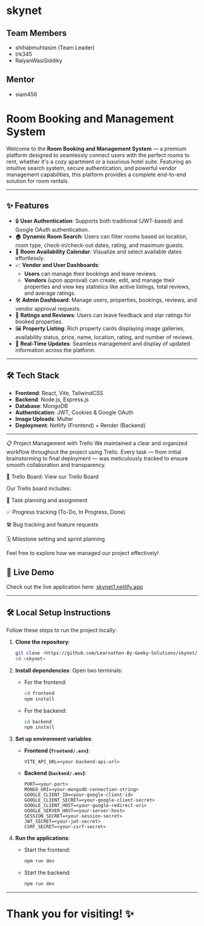 # skynet

## Team Members
- shihabmuhtasim (Team Leader)
- trk345
- RaiyanWasiSiddiky

## Mentor
- siam456

# Room Booking and Management System

Welcome to the **Room Booking and Management System** — a premium platform designed to seamlessly connect users with the perfect rooms to rent, whether it's a cozy apartment or a luxurious hotel suite. Featuring an intuitive search system, secure authentication, and powerful vendor management capabilities, this platform provides a complete end-to-end solution for room rentals.

---

## ✨ Features

- 🔒 **User Authentication**: Supports both traditional (JWT-based) and Google OAuth authentication.
- 🏠 **Dynamic Room Search**: Users can filter rooms based on location, room type, check-in/check-out dates, rating, and maximum guests.
- 📅 **Room Availability Calendar**: Visualize and select available dates effortlessly.
- 📈 **Vendor and User Dashboards**:
  - **Users** can manage their bookings and leave reviews.
  - **Vendors** (upon approval) can create, edit, and manage their properties and view key statistics like active listings, total reviews, and average ratings.
- 🛠️ **Admin Dashboard**: Manage users, properties, bookings, reviews, and vendor approval requests.
- 🌟 **Ratings and Reviews**: Users can leave feedback and star ratings for booked properties.
- 🖼️ **Property Listing**: Rich property cards displaying image galleries, availability status, price, name, location, rating, and number of reviews.
- 🚀 **Real-Time Updates**: Seamless management and display of updated information across the platform.

---

## 🛠️ Tech Stack

- **Frontend**: React, Vite, TailwindCSS
- **Backend**: Node.js, Express.js
- **Database**: MongoDB
- **Authentication**: JWT, Cookies & Google OAuth
- **Image Uploads**: Multer
- **Deployment**: Netlify (Frontend) + Render (Backend)

---

📋 Project Management with Trello
We maintained a clear and organized workflow throughout the project using Trello. Every task — from initial brainstorming to final deployment — was meticulously tracked to ensure smooth collaboration and transparency.

🔗 Trello Board: View our Trello Board

Our Trello board includes:

📌 Task planning and assignment

✅ Progress tracking (To-Do, In Progress, Done)

🛠️ Bug tracking and feature requests

🗓️ Milestone setting and sprint planning

Feel free to explore how we managed our project effectively!

## 🚀 Live Demo

Check out the live application here: [skynet1.netlify.app](https://skynet1.netlify.app)

---

## 🛠️ Local Setup Instructions

Follow these steps to run the project locally:

1. **Clone the repository**:
   ```bash
   git clone <https://github.com/Learnathon-By-Geeky-Solutions/skynet/>
   cd <skynet>
   ```

2. **Install dependencies**:
   Open two terminals:
   - For the frontend:
     ```bash
     cd frontend
     npm install
     ```
   - For the backend:
     ```bash
     cd backend
     npm install
     ```

3. **Set up environment variables**:
   
   - **Frontend (`frontend/.env`)**:
     ```
     VITE_API_URL=<your-backend-api-url>
     ```

   - **Backend (`backend/.env`)**:
     ```
     PORT=<your-port>
     MONGO_URI=<your-mongodb-connection-string>
     GOOGLE_CLIENT_ID=<your-google-client-id>
     GOOGLE_CLIENT_SECRET=<your-google-client-secret>
     GOOGLE_CLIENT_HOST=<your-google-redirect-uri>
     GOOGLE_SERVER_HOST=<your-server-host>
     SESSION_SECRET=<your-session-secret>
     JWT_SECRET=<your-jwt-secret>
     CSRF_SECRET=<your-csrf-secret>
     ```

4. **Run the applications**:
   - Start the frontend:
     ```bash
     npm run dev
     ```
   - Start the backend:
     ```bash
     npm run dev
     ```

---


# Thank you for visiting! ✨
